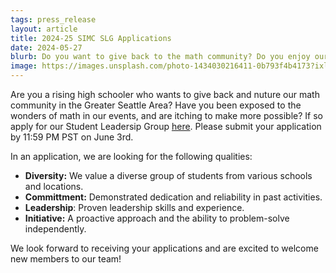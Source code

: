 ```yaml
---
tags: press_release
layout: article
title: 2024-25 SIMC SLG Applications
date: 2024-05-27
blurb: Do you want to give back to the math community? Do you enjoy our events? Apply for our Student Leadership Group!
image: https://images.unsplash.com/photo-1434030216411-0b793f4b4173?ixlib=rb-1.2.1&ixid=MnwxMjA3fDB8MHxwaG90by1wYWdlfHx8fGVufDB8fHx8&auto=format&fit=crop&w=1470&q=80
---
```


Are you a rising high schooler who wants to give back and nuture our math community in the Greater Seattle Area? Have you been exposed to the wonders of math in our events, and are itching to make more possible? If so apply for our Student Leadersip Group [here](https://docs.google.com/forms/u/0/d/1aqnMs05IS32QKnyB42W4OYHwPZ75ctq29gMtNP2lZDQ/viewform?urp=gmail_link&edit_requested=true#responses). Please submit your application by 11:59 PM PST on June 3rd.

In an application, we are looking for the following qualities:

* __Diversity:__ We value a diverse group of students from various schools and locations.
* __Committment:__ Demonstrated dedication and reliability in past activities.
* __Leadership__: Proven leadership skills and experience.
* __Initiative:__ A proactive approach and the ability to problem-solve independently.

We look forward to receiving your applications and are excited to welcome new members to our team!
